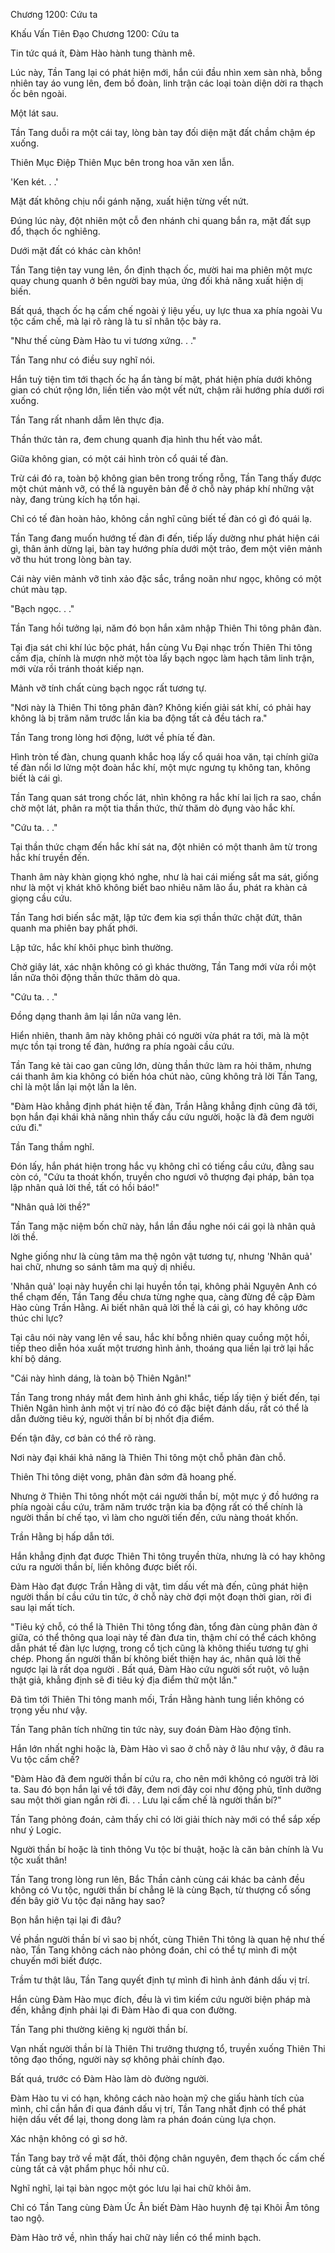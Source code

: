




Chương 1200: Cứu ta


Khấu Vấn Tiên Đạo Chương 1200: Cứu ta

Tin tức quá ít, Đàm Hào hành tung thành mê.

Lúc này, Tần Tang lại có phát hiện mới, hắn cúi đầu nhìn xem sàn nhà, bỗng nhiên tay áo vung lên, đem bồ đoàn, linh trận các loại toàn diện dời ra thạch ốc bên ngoài.

Một lát sau.

Tần Tang duỗi ra một cái tay, lòng bàn tay đối diện mặt đất chầm chậm ép xuống.

Thiên Mục Điệp Thiên Mục bên trong hoa văn xen lẫn.

'Ken két. . .'

Mặt đất không chịu nổi gánh nặng, xuất hiện từng vết nứt.

Đúng lúc này, đột nhiên một cỗ đen nhánh chi quang bắn ra, mặt đất sụp đổ, thạch ốc nghiêng.

Dưới mặt đất có khác càn khôn!

Tần Tang tiện tay vung lên, ổn định thạch ốc, mười hai ma phiên một mực quay chung quanh ở bên người bay múa, ứng đối khả năng xuất hiện dị biến.

Bất quá, thạch ốc hạ cấm chế ngoài ý liệu yếu, uy lực thua xa phía ngoài Vu tộc cấm chế, mà lại rõ ràng là tu sĩ nhân tộc bày ra.

"Như thế cùng Đàm Hào tu vi tương xứng. . ."

Tần Tang như có điều suy nghĩ nói.

Hắn tuỳ tiện tìm tới thạch ốc hạ ẩn tàng bí mật, phát hiện phía dưới không gian có chút rộng lớn, liền tiến vào một vết nứt, chậm rãi hướng phía dưới rơi xuống.

Tần Tang rất nhanh dẫm lên thực địa.

Thần thức tản ra, đem chung quanh địa hình thu hết vào mắt.

Giữa không gian, có một cái hình tròn cổ quái tế đàn.

Trừ cái đó ra, toàn bộ không gian bên trong trống rỗng, Tần Tang thấy được một chút mảnh vỡ, có thể là nguyên bản để ở chỗ này pháp khí những vật này, đang trùng kích hạ tổn hại.

Chỉ có tế đàn hoàn hảo, không cần nghĩ cũng biết tế đàn có gì đó quái lạ.

Tần Tang đang muốn hướng tế đàn đi đến, tiếp lấy dường như phát hiện cái gì, thân ảnh dừng lại, bàn tay hướng phía dưới một trảo, đem một viên mảnh vỡ thu hút trong lòng bàn tay.

Cái này viên mảnh vỡ tinh xảo đặc sắc, trắng noãn như ngọc, không có một chút màu tạp.

"Bạch ngọc. . ."

Tần Tang hồi tưởng lại, năm đó bọn hắn xâm nhập Thiên Thi tông phân đàn.

Tại địa sát chi khí lúc bộc phát, hắn cùng Vu Đại nhạc trốn Thiên Thi tông cấm địa, chính là mượn nhờ một tòa lấy bạch ngọc làm hạch tâm linh trận, mới vừa rồi tránh thoát kiếp nạn.

Mảnh vỡ tính chất cùng bạch ngọc rất tương tự.

"Nơi này là Thiên Thi tông phân đàn? Không kiến giải sát khí, có phải hay không là bị trăm năm trước lần kia ba động tất cả đều tách ra."

Tần Tang trong lòng hơi động, lướt về phía tế đàn.

Hình tròn tế đàn, chung quanh khắc hoạ lấy cổ quái hoa văn, tại chính giữa tế đàn nổi lơ lửng một đoàn hắc khí, một mực ngưng tụ không tan, không biết là cái gì.

Tần Tang quan sát trong chốc lát, nhìn không ra hắc khí lai lịch ra sao, chần chờ một lát, phân ra một tia thần thức, thử thăm dò đụng vào hắc khí.

"Cứu ta. . ."

Tại thần thức chạm đến hắc khí sát na, đột nhiên có một thanh âm từ trong hắc khí truyền đến.

Thanh âm này khàn giọng khó nghe, như là hai cái miếng sắt ma sát, giống như là một vị khát khô không biết bao nhiêu năm lão ẩu, phát ra khàn cả giọng cầu cứu.

Tần Tang hơi biến sắc mặt, lập tức đem kia sợi thần thức chặt đứt, thân quanh ma phiên bay phất phới.

Lập tức, hắc khí khôi phục bình thường.

Chờ giây lát, xác nhận không có gì khác thường, Tần Tang mới vừa rồi một lần nữa thôi động thần thức thăm dò qua.

"Cứu ta. . ."

Đồng dạng thanh âm lại lần nữa vang lên.

Hiển nhiên, thanh âm này không phải có người vừa phát ra tới, mà là một mực tồn tại trong tế đàn, hướng ra phía ngoài cầu cứu.

Tần Tang kẻ tài cao gan cũng lớn, dùng thần thức làm ra hỏi thăm, nhưng cái thanh âm kia không có biến hóa chút nào, cũng không trả lời Tần Tang, chỉ là một lần lại một lần la lên.

"Đàm Hào khẳng định phát hiện tế đàn, Trần Hằng khẳng định cũng đã tới, bọn hắn đại khái khả năng nhìn thấy cầu cứu người, hoặc là đã đem người cứu đi."

Tần Tang thầm nghĩ.

Đón lấy, hắn phát hiện trong hắc vụ không chỉ có tiếng cầu cứu, đằng sau còn có, "Cứu ta thoát khốn, truyền cho ngươi vô thượng đại pháp, bản tọa lập nhân quả lời thề, tất có hồi báo!"

"Nhân quả lời thề?"

Tần Tang mặc niệm bốn chữ này, hắn lần đầu nghe nói cái gọi là nhân quả lời thề.

Nghe giống như là cùng tâm ma thệ ngôn vật tương tự, nhưng 'Nhân quả' hai chữ, nhưng so sánh tâm ma quỷ dị nhiều.

'Nhân quả' loại này huyền chi lại huyền tồn tại, không phải Nguyên Anh có thể chạm đến, Tần Tang đều chưa từng nghe qua, càng đừng đề cập Đàm Hào cùng Trần Hằng. Ai biết nhân quả lời thề là cái gì, có hay không ước thúc chi lực?

Tại câu nói này vang lên về sau, hắc khí bỗng nhiên quay cuồng một hồi, tiếp theo diễn hóa xuất một trương hình ảnh, thoáng qua liền lại trở lại hắc khí bộ dáng.

"Cái này hình dáng, là toàn bộ Thiên Ngân!"

Tần Tang trong nháy mắt đem hình ảnh ghi khắc, tiếp lấy tiện ý biết đến, tại Thiên Ngân hình ảnh một vị trí nào đó có đặc biệt đánh dấu, rất có thể là dẫn đường tiêu ký, người thần bí bị nhốt địa điểm.

Đến tận đây, cơ bản có thể rõ ràng.

Nơi này đại khái khả năng là Thiên Thi tông một chỗ phân đàn chỗ.

Thiên Thi tông diệt vong, phân đàn sớm đã hoang phế.

Nhưng ở Thiên Thi tông nhốt một cái người thần bí, một mực ý đồ hướng ra phía ngoài cầu cứu, trăm năm trước trận kia ba động rất có thể chính là người thần bí chế tạo, vì làm cho người tiến đến, cứu nàng thoát khốn.

Trần Hằng bị hấp dẫn tới.

Hắn khẳng định đạt được Thiên Thi tông truyền thừa, nhưng là có hay không cứu ra người thần bí, liền không được biết rồi.

Đàm Hào đạt được Trần Hằng di vật, tìm dấu vết mà đến, cũng phát hiện người thần bí cầu cứu tin tức, ở chỗ này chờ đợi một đoạn thời gian, rời đi sau lại mất tích.

"Tiêu ký chỗ, có thể là Thiên Thi tông tổng đàn, tổng đàn cùng phân đàn ở giữa, có thể thông qua loại này tế đàn đưa tin, thậm chí có thể cách không dẫn phát tế đàn lực lượng, trong cổ tịch cũng là không thiếu tương tự ghi chép. Phong ấn người thần bí không biết thiện hay ác, nhân quả lời thề ngược lại là rất dọa người . Bất quá, Đàm Hào cứu người sốt ruột, vô luận thật giả, khẳng định sẽ đi tiêu ký địa điểm thử một lần."

Đã tìm tới Thiên Thi tông manh mối, Trần Hằng hành tung liền không có trọng yếu như vậy.

Tần Tang phân tích những tin tức này, suy đoán Đàm Hào động tĩnh.

Hắn lớn nhất nghi hoặc là, Đàm Hào vì sao ở chỗ này ở lâu như vậy, ở đâu ra Vu tộc cấm chế?

"Đàm Hào đã đem người thần bí cứu ra, cho nên mới không có người trả lời ta. Sau đó bọn hắn lại về tới đây, đem nơi đây coi như động phủ, tĩnh dưỡng sau một thời gian ngắn rời đi. . . Lưu lại cấm chế là người thần bí?"

Tần Tang phỏng đoán, cảm thấy chỉ có lời giải thích này mới có thể sắp xếp như ý Logic.

Người thần bí hoặc là tinh thông Vu tộc bí thuật, hoặc là căn bản chính là Vu tộc xuất thân!

Tần Tang trong lòng run lên, Bắc Thần cảnh cùng cái khác ba cảnh đều không có Vu tộc, người thần bí chẳng lẽ là cùng Bạch, từ thượng cổ sống đến bây giờ Vu tộc đại năng hay sao?

Bọn hắn hiện tại lại đi đâu?

Về phần người thần bí vì sao bị nhốt, cùng Thiên Thi tông là quan hệ như thế nào, Tần Tang không cách nào phỏng đoán, chỉ có thể tự mình đi một chuyến mới biết được.

Trầm tư thật lâu, Tần Tang quyết định tự mình đi hình ảnh đánh dấu vị trí.

Hắn cùng Đàm Hào mục đích, đều là vì tìm kiếm cứu người biện pháp mà đến, khẳng định phải lại đi Đàm Hào đi qua con đường.

Tần Tang phi thường kiêng kị người thần bí.

Vạn nhất người thần bí là Thiên Thi trưởng thượng tổ, truyền xuống Thiên Thi tông đạo thống, người này sợ không phải chính đạo.

Bất quá, trước có Đàm Hào làm dò đường người.

Đàm Hào tu vi có hạn, không cách nào hoàn mỹ che giấu hành tích của mình, chỉ cần hắn đi qua đánh dấu vị trí, Tần Tang nhất định có thể phát hiện dấu vết để lại, thong dong làm ra phán đoán cùng lựa chọn.

Xác nhận không có gì sơ hở.

Tần Tang bay trở về mặt đất, thôi động chân nguyên, đem thạch ốc cấm chế cùng tất cả vật phẩm phục hồi như cũ.

Nghĩ nghĩ, lại tại bàn ngọc một góc lưu lại hai chữ khôi âm.

Chỉ có Tần Tang cùng Đàm Ức Ân biết Đàm Hào huynh đệ tại Khôi Âm tông tao ngộ.

Đàm Hào trở về, nhìn thấy hai chữ này liền có thể minh bạch.




